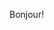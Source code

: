 <!-- tabs:start -->

<!-- tab:Architecture -->

<!-- tab:Backend -->

Bonjour!

<!-- tab:Frontend -->

<!-- tab:GraphQL -->
<!-- tab:PWA -->
<!-- tab:Headless -->
<!-- tab:Grpc/Microservices -->
<!-- tabs:end -->


